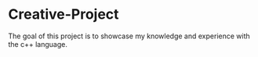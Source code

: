 # Creative-Project
The goal of this project is to showcase my knowledge and experience with the c++ language. 